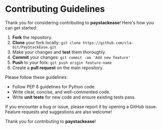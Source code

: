 # Contributing Guidelines

Thank you for considering contributing to **paystackease**! Here's how you can get started:

1. **Fork** the repository.
2. **Clone** your fork locally: `git clone https://github.com/cla-bit/PayStackEase.git`
3. Make your changes and **test** them thoroughly.
4. **Commit** your changes: `git commit -am 'Add new feature'`
5. **Push** to your fork: `git push origin feature-name`
6. Create a **pull request** on the main repository.

Please follow these guidelines:

- Follow PEP 8 guidelines for Python code.
- Write clear, concise, and well-commented code.
- Write **unit tests** for new code and ensure existing tests pass.

If you encounter a bug or issue, please report it by opening a GitHub issue. Feature requests and suggestions are also welcome!

Thank you for contributing to **paystackease**!
